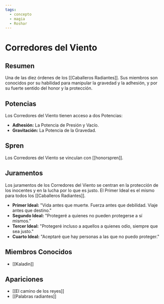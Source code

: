 ```yaml
---
tags:
  - concepto
  - magia
  - Roshar
---
```


# Corredores del Viento

## Resumen
Una de las diez órdenes de los [[Caballeros Radiantes]]. Sus miembros son conocidos por su habilidad para manipular la gravedad y la adhesión, y por su fuerte sentido del honor y la protección.

## Potencias
Los Corredores del Viento tienen acceso a dos Potencias:
- **Adhesión:** La Potencia de Presión y Vacío.
- **Gravitación:** La Potencia de la Gravedad.

## Spren
Los Corredores del Viento se vinculan con [[honorspren]].

## Juramentos
Los juramentos de los Corredores del Viento se centran en la protección de los inocentes y en la lucha por lo que es justo. El Primer Ideal es el mismo para todos los [[Caballeros Radiantes]].

* **Primer Ideal:** "Vida antes que muerte. Fuerza antes que debilidad. Viaje antes que destino."
* **Segundo Ideal:** "Protegeré a quienes no pueden protegerse a sí mismos."
* **Tercer Ideal:** "Protegeré incluso a aquellos a quienes odio, siempre que sea justo."
* **Cuarto Ideal:** "Aceptaré que hay personas a las que no puedo proteger."

## Miembros Conocidos
* [[Kaladin]]

## Apariciones
* [[El camino de los reyes]]
* [[Palabras radiantes]]

